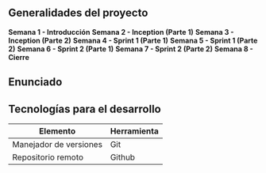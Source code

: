 ## Generalidades del proyecto


**Semana 1 - Introducción**
**Semana 2 - Inception (Parte 1)**
**Semana 3 - Inception (Parte 2)**
**Semana 4 - Sprint 1 (Parte 1)**
**Semana 5 - Sprint 1 (Parte 2)**
**Semana 6 - Sprint 2 (Parte 1)**
**Semana 7 - Sprint 2 (Parte 2)**
**Semana 8 - Cierre**

## Enunciado


## Tecnologías para el desarrollo 

| Elemento                  | Herramienta |
| ------------------------- | ----------- |
| Manejador de versiones    | Git         |
| Repositorio remoto        | Github      |


